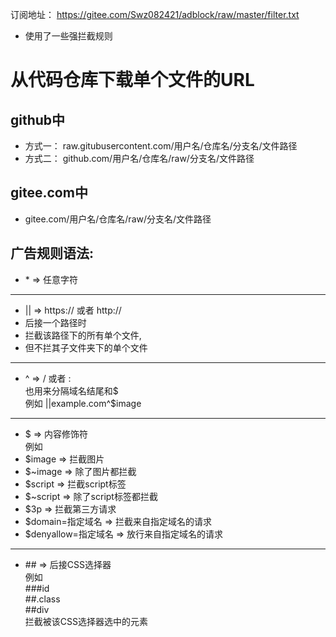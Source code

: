 订阅地址：
https://gitee.com/Swz082421/adblock/raw/master/filter.txt

- 使用了一些强拦截规则

从代码仓库下载单个文件的URL
=
github中
-
- 方式一：
raw.gitubusercontent.com/用户名/仓库名/分支名/文件路径
- 方式二：
github.com/用户名/仓库名/raw/分支名/文件路径

gitee.com中
-
- gitee.com/用户名/仓库名/raw/分支名/文件路径


广告规则语法:
-
- \*   =>  任意字符
---

- ||  =>  https:// 或者 http://   
- 后接一个路径时
- 拦截该路径下的所有单个文件,
- 但不拦其子文件夹下的单个文件
---

- ^   =>  / 或者 :  
也用来分隔域名结尾和$  
例如
||example.com^$image
___

- $   =>  内容修饰符  
例如
- $image  =>  拦截图片
- $~image =>  除了图片都拦截
- $script =>  拦截script标签
- $~script => 除了script标签都拦截
- $3p =>  拦截第三方请求
- $domain=指定域名 => 拦截来自指定域名的请求
- $denyallow=指定域名 =>  放行来自指定域名的请求
---

- \#\#  =>  后接CSS选择器  
例如  
###id  
##.class  
##div  
拦截被该CSS选择器选中的元素